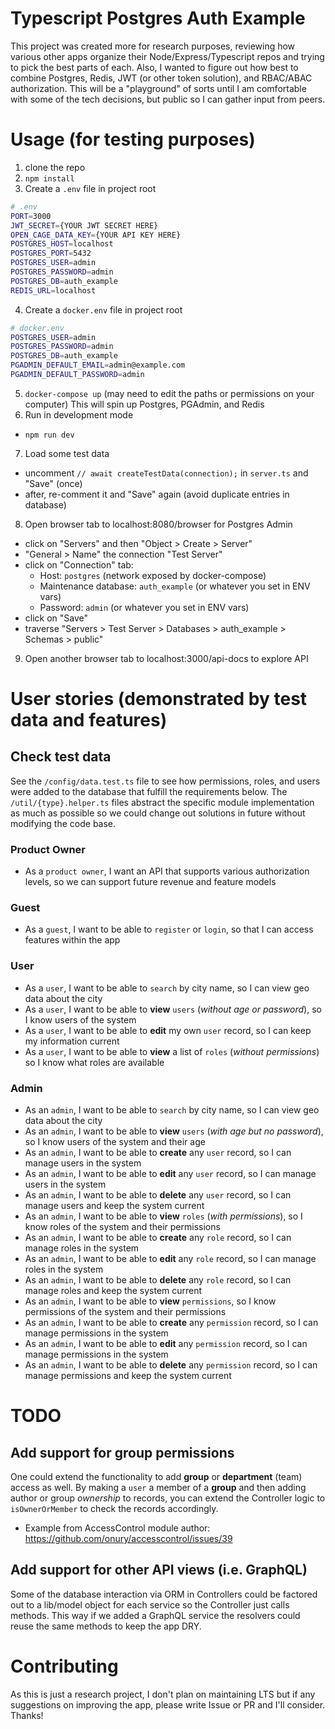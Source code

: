 # Typescript Postgres Auth Example
This project was created more for research purposes, reviewing how various other
apps organize their Node/Express/Typescript repos and trying to pick the best 
parts of each. Also, I wanted to figure out how best to combine Postgres, Redis, 
JWT (or other token solution), and RBAC/ABAC authorization. This will be a "playground" 
of sorts until I am comfortable with some of the tech decisions, but public so I can 
gather input from peers.

# Usage (for testing purposes)
 1. clone the repo
 2. `npm install`
 3. Create a `.env` file in project root
 ```bash
# .env
PORT=3000
JWT_SECRET={YOUR JWT SECRET HERE}
OPEN_CAGE_DATA_KEY={YOUR API KEY HERE}
POSTGRES_HOST=localhost
POSTGRES_PORT=5432
POSTGRES_USER=admin
POSTGRES_PASSWORD=admin
POSTGRES_DB=auth_example
REDIS_URL=localhost
 ```
 4. Create a `docker.env` file in project root
 ```bash
# docker.env
POSTGRES_USER=admin
POSTGRES_PASSWORD=admin
POSTGRES_DB=auth_example
PGADMIN_DEFAULT_EMAIL=admin@example.com
PGADMIN_DEFAULT_PASSWORD=admin
 ```
 5. `docker-compose up` (may need to edit the paths or permissions on your computer)
 This will spin up Postgres, PGAdmin, and Redis
 6. Run in development mode
   * `npm run dev`
 7. Load some test data
   * uncomment `// await createTestData(connection);` in `server.ts` and "Save" (once)
   * after, re-comment it and "Save" again (avoid duplicate entries in database)
 8. Open browser tab to localhost:8080/browser for Postgres Admin
   * click on "Servers" and then "Object > Create > Server"
   * "General > Name" the connection "Test Server"
   * click on "Connection" tab:
     * Host: `postgres` (network exposed by docker-compose)
     * Maintenance database: `auth_example` (or whatever you set in ENV vars)
     * Password: `admin` (or whatever you set in ENV vars)
   * click on "Save"
   * traverse "Servers > Test Server > Databases > auth_example > Schemas > public"
 9. Open another browser tab to localhost:3000/api-docs to explore API

# User stories (demonstrated by test data and features)
## Check test data
See the `/config/data.test.ts` file to see how permissions, roles, and users were added to the database 
that fulfill the requirements below. The `/util/{type}.helper.ts` files abstract the specific module implementation 
as much as possible so we could change out solutions in future without modifying the code base.

### Product Owner
 * As a `product owner`, I want an API that supports various authorization levels, so we can support future revenue and feature models

### Guest
 * As a `guest`, I want to be able to `register` or `login`, so that I can access features within the app

### User
 * As a `user`, I want to be able to `search` by city name, so I can view geo data about the city
 * As a `user`, I want to be able to **view** `users` (*without age or password*), so I know users of the system
 * As a `user`, I want to be able to **edit** my own `user` record, so I can keep my information current
 * As a `user`, I want to be able to **view** a list of `roles` (*without permissions*) so I know what roles are available

### Admin
 * As an `admin`, I want to be able to `search` by city name, so I can view geo data about the city
 * As an `admin`, I want to be able to **view** `users` (*with age but no password*), so I know users of the system and their age
 * As an `admin`, I want to be able to **create** any `user` record, so I can manage users in the system
 * As an `admin`, I want to be able to **edit** any `user` record, so I can manage users in the system
 * As an `admin`, I want to be able to **delete** any `user` record, so I can manage users and keep the system current
 * As an `admin`, I want to be able to **view** `roles` (*with permissions*), so I know roles of the system and their permissions
 * As an `admin`, I want to be able to **create** any `role` record, so I can manage roles in the system
 * As an `admin`, I want to be able to **edit** any `role` record, so I can manage roles in the system
 * As an `admin`, I want to be able to **delete** any `role` record, so I can manage roles and keep the system current
 * As an `admin`, I want to be able to **view** `permissions`, so I know permissions of the system and their permissions
 * As an `admin`, I want to be able to **create** any `permission` record, so I can manage permissions in the system
 * As an `admin`, I want to be able to **edit** any `permission` record, so I can manage permissions in the system
 * As an `admin`, I want to be able to **delete** any `permission` record, so I can manage permissions and keep the system current

# TODO
## Add support for group permissions
One could extend the functionality to add **group** or **department** (team) access as well. By making a `user`
a member of a **group** and then adding author or group *ownership* to records, you can extend the Controller logic
to `isOwnerOrMember` to check the records accordingly.

 * Example from AccessControl module author: https://github.com/onury/accesscontrol/issues/39

## Add support for other API views (i.e. GraphQL)
Some of the database interaction via ORM in Controllers could be factored out to a lib/model object for each 
service so the Controller just calls methods. This way if we added a GraphQL service the resolvers could reuse the 
same methods to keep the app DRY.

# Contributing
As this is just a research project, I don't plan on maintaining LTS but if any
suggestions on improving the app, please write Issue or PR and I'll consider. Thanks!
